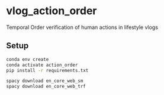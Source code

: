 # vlog_action_order
Temporal Order verification of human actions in lifestyle vlogs 

## Setup

```bash
conda env create
conda activate action_order
pip install -r requirements.txt

spacy download en_core_web_sm
spacy download en_core_web_trf
```
